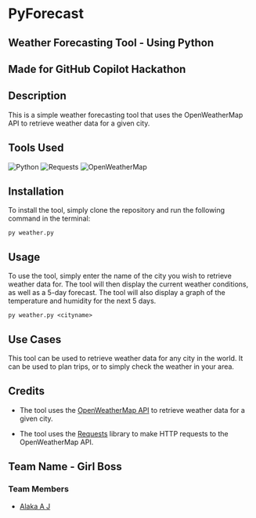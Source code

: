 # PyForecast
## Weather Forecasting Tool - Using Python
## Made for GitHub Copilot Hackathon

## Description
This is a simple weather forecasting tool that uses the OpenWeatherMap API to retrieve weather data for a given city.

## Tools Used
![Python](https://img.shields.io/badge/python-3670A0?style=for-the-badge&logo=python&logoColor=ffdd54)
![Requests](https://img.shields.io/badge/requests-3670A0?style=for-the-badge&logo=requests&logoColor=ffdd54)
![OpenWeatherMap](https://img.shields.io/badge/openweathermap-ED8B00?style=for-the-badge&logo=openweathermap&logoColor=ffdd54)
<!-- ![Matplotlib](https://img.shields.io/badge/matplotlib-3670A0?style=for-the-badge&logo=python&logoColor=ffdd54) -->

## Installation
To install the tool, simply clone the repository and run the following command in the terminal:
```
py weather.py
```

## Usage
To use the tool, simply enter the name of the city you wish to retrieve weather data for. The tool will then display the current weather conditions, as well as a 5-day forecast. The tool will also display a graph of the temperature and humidity for the next 5 days.
```
py weather.py <cityname>
```

## Use Cases
This tool can be used to retrieve weather data for any city in the world. It can be used to plan trips, or to simply check the weather in your area.

## Credits
- The tool uses the [OpenWeatherMap API](https://openweathermap.org/api) to retrieve weather data for a given city.
<!-- - The tool uses the [Matplotlib](https://matplotlib.org/) library to display a graph of the temperature and humidity for the next 5 days. -->
- The tool uses the [Requests](https://docs.python-requests.org/en/master/) library to make HTTP requests to the OpenWeatherMap API.

## Team Name - Girl Boss
### Team Members
- [Alaka A J](github.com/alaka03aj)